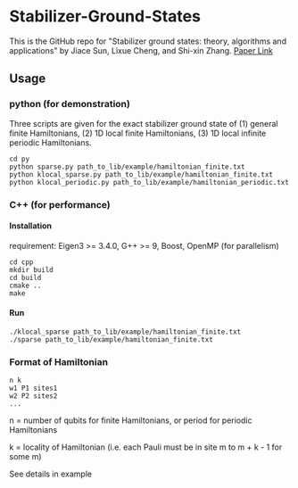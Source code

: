 # Stabilizer-Ground-States

This is the GitHub repo for "Stabilizer ground states: theory, algorithms and applications" by Jiace Sun, Lixue Cheng, and Shi-xin Zhang. [Paper Link](https://arxiv.org/abs/2403.08441)

## Usage

### python (for demonstration)
Three scripts are given for the exact stabilizer ground state of (1) general finite Hamiltonians, (2) 1D local finite Hamiltonians, (3) 1D local infinite periodic Hamiltonians.
```
cd py
python sparse.py path_to_lib/example/hamiltonian_finite.txt
python klocal_sparse.py path_to_lib/example/hamiltonian_finite.txt
python klocal_periodic.py path_to_lib/example/hamiltonian_periodic.txt
```
### C++ (for performance)
#### Installation
requirement: Eigen3 >= 3.4.0, G++ >= 9, Boost, OpenMP (for parallelism)
```
cd cpp
mkdir build
cd build
cmake ..
make
```
#### Run
```
./klocal_sparse path_to_lib/example/hamiltonian_finite.txt
./sparse path_to_lib/example/hamiltonian_finite.txt
```

### Format of Hamiltonian
```
n k
w1 P1 sites1
w2 P2 sites2
...
```
n = number of qubits for finite Hamiltonians, or period for periodic Hamiltonians

k = locality of Hamiltonian (i.e. each Pauli must be in site m to m + k - 1 for some m)

See details in example
